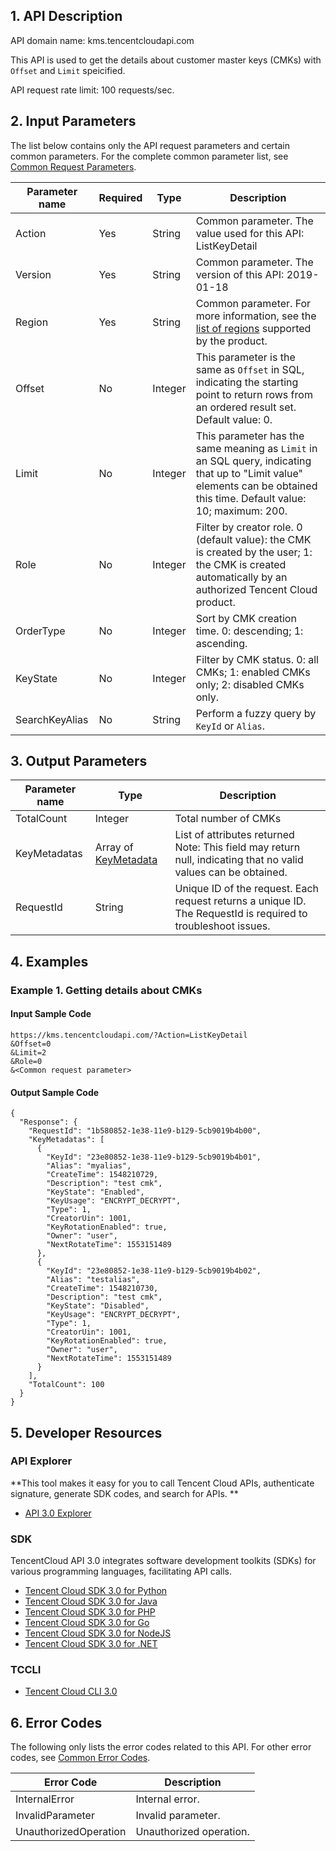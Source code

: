 ## 1. API Description

API domain name: kms.tencentcloudapi.com

This API is used to get the details about customer master keys (CMKs) with `Offset` and `Limit` speicified.

API request rate limit: 100 requests/sec.

## 2. Input Parameters

The list below contains only the API request parameters and certain common parameters. For the complete common parameter list, see [Common Request Parameters](/document/api/573/34406).

| Parameter name | Required | Type | Description |
|---------|---------|---------|---------|
| Action | Yes | String | Common parameter. The value used for this API: ListKeyDetail |
| Version | Yes | String | Common parameter. The version of this API: 2019-01-18 |
| Region | Yes | String | Common parameter. For more information, see the [list of regions](/document/api/573/34406#.E5.9C.B0.E5.9F.9F.E5.88.97.E8.A1.A8) supported by the product. |
| Offset | No | Integer | This parameter is the same as `Offset` in SQL, indicating the starting point to return rows from an ordered result set. Default value: 0. |
| Limit | No | Integer | This parameter has the same meaning as `Limit` in an SQL query, indicating that up to "Limit value" elements can be obtained this time. Default value: 10; maximum: 200. |
| Role | No | Integer | Filter by creator role. 0 (default value): the CMK is created by the user; 1: the CMK is created automatically by an authorized Tencent Cloud product. |
| OrderType | No | Integer | Sort by CMK creation time. 0: descending; 1: ascending. |
| KeyState | No | Integer | Filter by CMK status. 0: all CMKs; 1: enabled CMKs only; 2: disabled CMKs only. |
| SearchKeyAlias | No | String | Perform a fuzzy query by `KeyId` or `Alias`. |

## 3. Output Parameters

| Parameter name | Type | Description |
|---------|---------|---------|
| TotalCount | Integer | Total number of CMKs |
| KeyMetadatas | Array of [KeyMetadata](/document/api/573/34431#KeyMetadata) | List of attributes returned <br/>Note: This field may return null, indicating that no valid values can be obtained. |
| RequestId | String | Unique ID of the request. Each request returns a unique ID. The RequestId is required to troubleshoot issues. |

## 4. Examples

### Example 1. Getting details about CMKs

#### Input Sample Code

```
https://kms.tencentcloudapi.com/?Action=ListKeyDetail
&Offset=0
&Limit=2
&Role=0
&<Common request parameter>
```

#### Output Sample Code

```
{
  "Response": {
    "RequestId": "1b580852-1e38-11e9-b129-5cb9019b4b00",
    "KeyMetadatas": [
      {
        "KeyId": "23e80852-1e38-11e9-b129-5cb9019b4b01",
        "Alias": "myalias",
        "CreateTime": 1548210729,
        "Description": "test cmk",
        "KeyState": "Enabled",
        "KeyUsage": "ENCRYPT_DECRYPT",
        "Type": 1,
        "CreatorUin": 1001,
        "KeyRotationEnabled": true,
        "Owner": "user",
        "NextRotateTime": 1553151489
      },
      {
        "KeyId": "23e80852-1e38-11e9-b129-5cb9019b4b02",
        "Alias": "testalias",
        "CreateTime": 1548210730,
        "Description": "test cmk",
        "KeyState": "Disabled",
        "KeyUsage": "ENCRYPT_DECRYPT",
        "Type": 1,
        "CreatorUin": 1001,
        "KeyRotationEnabled": true,
        "Owner": "user",
        "NextRotateTime": 1553151489
      }
    ],
    "TotalCount": 100
  }
}
```


## 5. Developer Resources

### API Explorer

**This tool makes it easy for you to call Tencent Cloud APIs,  authenticate signature, generate SDK codes, and search for APIs. **

* [API 3.0 Explorer](https://console.cloud.tencent.com/api/explorer?Product=kms&Version=2019-01-18&Action=ListKeyDetail)

### SDK

TencentCloud API 3.0 integrates software development toolkits (SDKs) for various programming languages, facilitating API calls. 

* [Tencent Cloud SDK 3.0 for Python](https://github.com/TencentCloud/tencentcloud-sdk-python)
* [Tencent Cloud SDK 3.0 for Java](https://github.com/TencentCloud/tencentcloud-sdk-java)
* [Tencent Cloud SDK 3.0 for PHP](https://github.com/TencentCloud/tencentcloud-sdk-php)
* [Tencent Cloud SDK 3.0 for Go](https://github.com/TencentCloud/tencentcloud-sdk-go)
* [Tencent Cloud SDK 3.0 for NodeJS](https://github.com/TencentCloud/tencentcloud-sdk-nodejs)
* [Tencent Cloud SDK 3.0 for .NET](https://github.com/TencentCloud/tencentcloud-sdk-dotnet)

### TCCLI

* [Tencent Cloud CLI 3.0](https://cloud.tencent.com/document/product/440/6176)

## 6. Error Codes

The following only lists the error codes related to this API. For other error codes, see [Common Error Codes](/document/api/573/15694#.E5.85.AC.E5.85.B1.E9.94.99.E8.AF.AF.E7.A0.81).

| Error Code | Description |
|---------|---------|
| InternalError | Internal error. |
| InvalidParameter | Invalid parameter. |
| UnauthorizedOperation | Unauthorized operation. |
